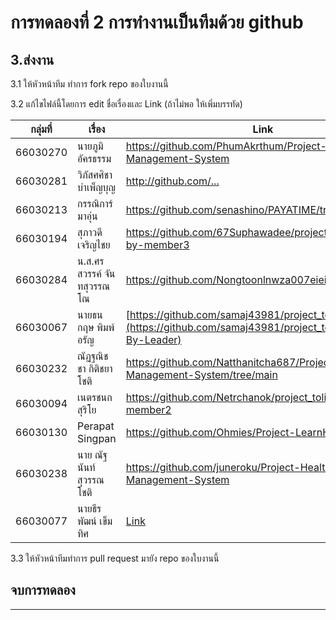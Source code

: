 # การทดลองที่ 2 การทำงานเป็นทีมด้วย github #

## 3.ส่งงาน ##

3.1 ให้หัวหน้าทีม ทำการ fork repo ของใบงานนี้

3.2 แก้ไขไฟล์นี้โดยการ edit ชื่อเรื่องและ Link (ถ้าไม่พอ ให้เพิ่มบรรทัด)

|กลุ่มที่|เรื่อง|Link|
|----|----|---|
|66030270| นายภูมิ อัครธรรม |https://github.com/PhumAkrthum/Project-Healthcare-Management-System|
|66030281| วิภัสศศิชา บำเพ็ญบุญ | [http://github.com/... ](https://github.com/jamelswift)|
|66030213| กรรณิการ์ มาอุ่น |https://github.com/senashino/PAYATIME/tree/main|
|66030194| สุภาวดี เจริญไชย |https://github.com/67Suphawadee/project_tolit/tree/Dev-by-member3|
|66030284| น.ส.ศรสวรรค์ จันทสุวรรณโณ | https://github.com/Nongtoonlnwza007eieiXD/PAYATIME |
|66030067|นายธนกฤษ พิมพ์อรัญ|[https://github.com/samaj43981/project_tolit](https://github.com/samaj43981/project_tolit/tree/Dev-By-Leader)|
|66030232| ณัฏฐณิชชา กิติชยาโชติ | https://github.com/Natthanitcha687/Project-Healthcare-Management-System/tree/main|
|66030094| เนตรชนก สุริโย |https://github.com/Netrchanok/project_tolit/tree/Dev-by-member2|
|66030130| Perapat Singpan |https://github.com/Ohmies/Project-LearnHub|
|66030238| นาย ณัฐนันท์ สุวรรณโชติ |https://github.com/juneroku/Project-Healthcare-Management-System |
|66030077| นายธีรพัฒน์ เข็มทิศ |[Link](https://github.com/Jaobie-BN/Project_Servita)|
3.3 ให้หัวหน้าทีมทำการ pull request มายัง repo ของใบงานนี้

## จบการทดลอง ##
---
